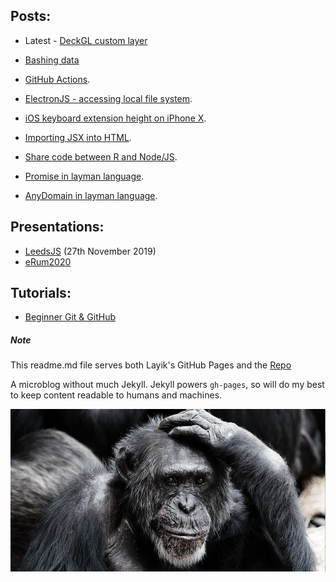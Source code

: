 Posts:
- 
* Latest - [DeckGL custom layer](https://layik.github.io/decklayer)

* [Bashing data](https://layik.github.io/bash)

* [GitHub Actions](https://layik.github.io/ghactions).

* [ElectronJS - accessing local file system](https://layik.github.io/electronjsfiles).
* [iOS keyboard extension height on iPhone X](https://layik.github.io/iOSkb).
* [Importing JSX into HTML](https://layik.github.io/htmljsx).
* [Share code between R and Node/JS](https://layik.github.io/sharedjs).
* [Promise in layman language](https://layik.github.io/jspromise).
* [AnyDomain in layman language](https://layik.github.io/anydomain).


Presentations:
-
* [LeedsJS](https://layik.github.io/presentations/leedsjs/slides.html) (27th November 2019)
* [eRum2020](https://layik.github.io/presentations/eRum2020/slides.html)

Tutorials:
-
* [Beginner Git & GitHub](https://layik.github.io/tutorials/lida-rr/git-github)

##### Note
This readme.md file serves both Layik's GitHub Pages and the [Repo](https://github.com/layik/layik.github.io)


A microblog without much Jekyll. Jekyll powers `gh-pages`, so will do my best to keep content readable to humans and machines.

![Image from PixaBay](/images/pixabay.png)
